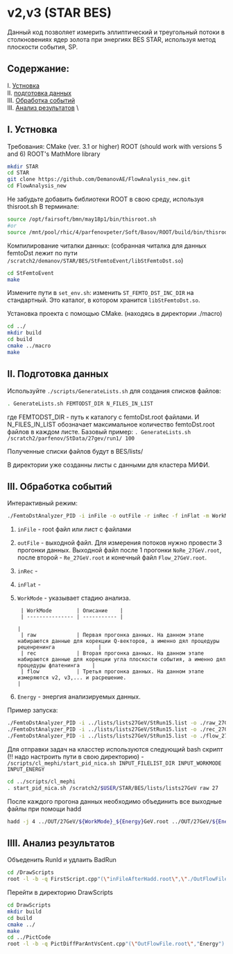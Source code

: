 # v2,v3 (STAR BES)

Данный код позволяет измерить эллиптический и треугольный потоки в столкновениях ядер золота при энергиях BES STAR, используя метод плоскости события, SP.

## Содержание:

I. [Устновка](#Устновка) \
II. [подготовка данных](#ПодготовкаДанных) \
III. [Обработка событий](#EventProcessing) \
III. [Анализ результатов](#Result) \

## I. Устновка <a name="Устновка"></a>
Требования:
CMake (ver. 3.1 or higher)
ROOT (should work with versions 5 and 6)
ROOT's MathMore library

```bash
mkdir STAR
cd STAR
git clone https://github.com/DemanovAE/FlowAnalysis_new.git
cd FlowAnalysis_new
```

Не забудьте добавить библиотеки ROOT в свою среду, используя thisroot.sh
В терминале:

```sh
source /opt/fairsoft/bmn/may18p1/bin/thisroot.sh
#or
source /mnt/pool/rhic/4/parfenovpeter/Soft/Basov/ROOT/build/bin/thisroot.sh
```

Компилирование читалки данных:
(собранная читалка для данных femtoDst лежит по пути `/scratch2/demanov/STAR/BES/StFemtoEvent/libStFemtoDst.so`)

```bash
cd StFemtoEvent
make
```
Измените пути в `set_env.sh`: изменить `ST_FEMTO_DST_INC_DIR` на стандартный. Это каталог, в котором хранится `libStFemtoDst.so`.

Установка проекта с помощью CMake. (находясь в директории ./macro)

```bash
cd ../
mkdir build
cd build
cmake ../macro
make
```

## II. Подготовка данных <a name="ПодготовкаДанных"></a>

Используйте `./scripts/GenerateLists.sh` для создания списков файлов:

```bash
. GenerateLists.sh FEMTODST_DIR N_FILES_IN_LIST
```
где FEMTODST_DIR - путь к каталогу с femtoDst.root файлами. И N_FILES_IN_LIST обозначает максимальное количество femtoDst.root файлов в каждом листе. Базовый пример: `. GenerateLists.sh /scratch2/parfenov/StData/27gev/run1/ 100`

Полученные списки файлов будут в BES/lists/

В директории уже созданны листы с данными для кластера МИФИ.


## III. Обработка событий <a name="EventProcessing"></a>

Интерактивный режим:
```bash
./FemtoDstAnalyzer_PID -i inFile -o outFile -r inRec -f inFlat -m WorkMode -g Energy
```
1. `inFile` - root файл или лист с файлами
2. `outFile` - выходной файл. Для измерения потоков нужно провести 3 прогонки данных. Выходной файл после 1 прогонки `NoRe_27GeV.root`, после второй - `Re_27GeV.root` и конечный файл `Flow_27GeV.root`.
3. `inRec` -
4. `inFlat` -
5. `WorkMode` - указывает стадию анализа.

        | WorkMode        | Описание    |
        | --------------- | ----------- |
                                                                                                                            |
        | raw             | Первая прогонка данных. На данном этапе набираются данные для корекции Q-векторов, а именно дял процедуры реценренинга              |
        | rec             | Вторая прогонка данных. На данном этапе набираются данные для корекции угла плоскости события, а именно дял процедуры флатенинга    |
        | flow            | Третья прогонка данных. На данном этапе измеряются v2, v3,... и расрешение.                                                            |

6. `Energy` - энергия анализируемых данных.

Пример запуска:
```bash
./FemtoDstAnalyzer_PID -i ../lists/lists27GeV/StRun15.list -o ./raw_27GeV.root -r null -f null -m raw -g 27
./FemtoDstAnalyzer_PID -i ../lists/lists27GeV/StRun15.list -o ./rec_27GeV.root -r raw_27GeV.root -f null -m raw -g 27
./FemtoDstAnalyzer_PID -i ../lists/lists27GeV/StRun15.list -o ./flow_27GeV.root -r raw_27GeV.root -f rec_27GeV.root -m raw -g 27
```

Для отправки задач на класстер используются следующий bash скрипт (!! надо настроить пути в свою директорию) - `/scripts/cl_mephi/start_pid_nica.sh INPUT_FILELIST_DIR INPUT_WORKMODE INPUT_ENERGY`
```sh
cd ../scripts/cl_mephi
. start_pid_nica.sh /scratch2/$USER/STAR/BES/lists/lists27GeV raw 27
```

После каждого прогона данных необходимо объединить все выходные файлы при помощи hadd
```bash
hadd -j 4 ../OUT/27GeV/${WorkMode}_${Energy}GeV.root ../OUT/27GeV/${Energy}_${WorkMode}_*/root/StRun*.root
```

## IIII. Анализ результатов <a name="Result"></a>

Объеденить RunId и удлаить BadRun
```bash
cd /DrawScripts
root -l -b -q FirstScript.cpp"(\"inFileAfterHadd.root\",\"./OutFlowFile.root\","28")"

```

Перейти в директорию DrawScripts

```bash
cd DrawScripts
mkdir build
cd build
cmake ../
make
cd ../PictCode
root -l -b -q PictDiffParAntVsCent.cpp"(\"OutFlowFile.root\","Energy")
```